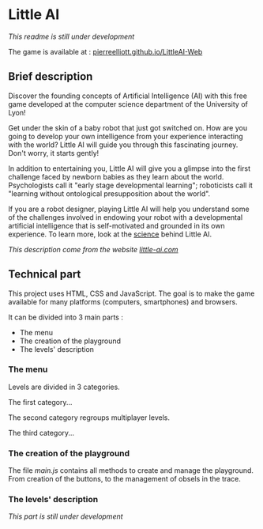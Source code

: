 # Little AI

*This readme is still under development*

The game is available at : [pierreelliott.github.io/LittleAI-Web](pierreelliott.github.io/LittleAI-Web)

## Brief description

Discover the founding concepts of Artificial Intelligence (AI) with this free game developed at the computer science department of the University of Lyon!

Get under the skin of a baby robot that just got switched on. How are you going to develop your own intelligence from your experience interacting with the world? Little AI will guide you through this fascinating journey. Don't worry, it starts gently!

In addition to entertaining you, Little AI will give you a glimpse into the first challenge faced by newborn babies as they learn about the world. Psychologists call it "early stage developmental learning"; roboticists call it "learning without ontological presupposition about the world".

If you are a robot designer, playing Little AI will help you understand some of the challenges involved in endowing your robot with a developmental artificial intelligence that is self-motivated and grounded in its own experience. To learn more, look at the [science](http://little-ai.com/science.html) behind Little AI.

*This description come from the website [little-ai.com](http://little-ai.com/)*

## Technical part

This project uses HTML, CSS and JavaScript. The goal is to make the game available for many platforms (computers, smartphones) and browsers.

It can be divided into 3 main parts :
* The menu
* The creation of the playground
* The levels' description

### The menu

Levels are divided in 3 categories.

The first category...

The second category regroups multiplayer levels.

The third category...

### The creation of the playground

The file *main.js* contains all methods to create and manage the playground. From creation of the buttons, to the management of obsels in the trace.

### The levels' description

*This part is still under development*
